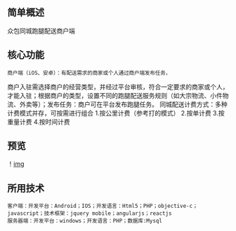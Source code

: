 ## 简单概述
众包同城跑腿配送商户端

## 核心功能
	商户端（iOS、安卓）：有配送需求的商家或个人通过商户端发布任务，          
 商户入驻需选择商户的经营类型，并经过平台审核，符合一定要求的商家或个人，才能入驻；根据商户的类型，设置不同的跑腿配送服务规则（如大宗物流、小件物流、外卖等）；发布任务：商户可在平台发布跑腿任务。
	同城配送计费方式：多种计费模式并存，可按需进行组合
    1.按公里计费（参考打的模式）
    2.按单计费
    3.按重量计费
    4.按时间计费
## 预览   
  ！[img](https://github.com/all3nyuan/delivery/raw/master/demo.gif)
## 所用技术
    客户端：开发平台：Android；IOS；开发语言：Html5；PHP；objective-c；javascript；技术框架：jquery mobile；angularjs；reactjs
    服务器端：开发平台：windows；开发语言：PHP；数据库:Mysql



